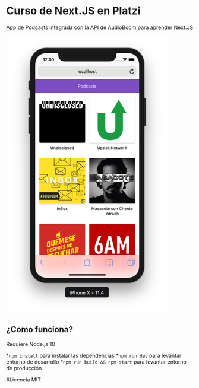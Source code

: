 # Curso de Next.JS en Platzi

App de Podcasts integrada con la API de AudioBoom para aprender Next.JS

![Caption App](./public/static/captura.png)

## ¿Como funciona?

Requiere Node.js 10

*`npm install` para instalar las dependencias
*`npm run dev` para levantar entorno de desarrollo
*`npm run build && npm start` para levantar entorno de producción

#Licencia
MIT